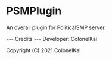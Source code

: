 # PSMPlugin
An overall plugin for PoliticalSMP server.

 --- Credits ---
Developer: ColonelKai


Copyright (C) 2021 ColonelKai
